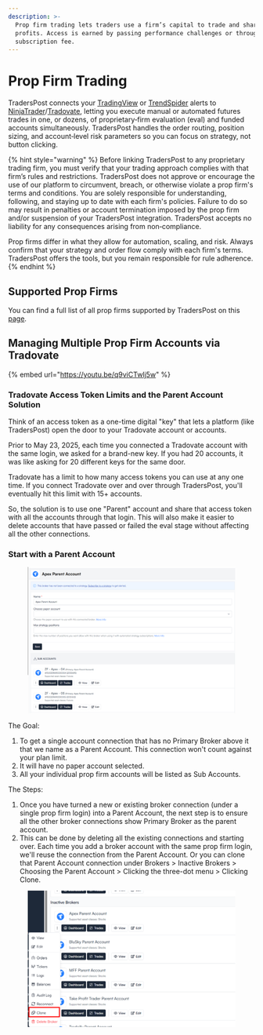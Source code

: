 ```yaml
---
description: >-
  Prop firm trading lets traders use a firm’s capital to trade and share
  profits. Access is earned by passing performance challenges or through a
  subscription fee.
---
```


# Prop Firm Trading

TradersPost connects your [TradingView](tradingview.md) or [TrendSpider](trend-spider.md) alerts to [NinjaTrader](../core-concepts/brokers/ninjatrader.md)/[Tradovate](../core-concepts/brokers/broker-roadmap/tradovate.md), letting you execute manual or automated futures trades in one, or dozens, of proprietary‑firm evaluation (eval) and funded accounts simultaneously. TradersPost handles the order routing, position sizing, and account‑level risk parameters so you can focus on strategy, not button clicking.

{% hint style="warning" %}
Before linking TradersPost to any proprietary trading firm, you must verify that your trading approach complies with that firm’s rules and restrictions. TradersPost does not approve or encourage the use of our platform to circumvent, breach, or otherwise violate a prop firm's terms and conditions. You are solely responsible for understanding, following, and staying up to date with each firm's policies. Failure to do so may result in penalties or account termination imposed by the prop firm and/or suspension of your TradersPost integration. TradersPost accepts no liability for any consequences arising from non‑compliance.

Prop firms differ in what they allow for automation, scaling, and risk. Always confirm that your strategy and order flow comply with each firm's terms. TradersPost offers the tools, but you remain responsible for rule adherence.
{% endhint %}

## Supported Prop Firms

You can find a full list of all prop firms supported by TradersPost on this [page](https://traderspost.io/use-cases/prop-firms).

## Managing Multiple Prop Firm Accounts via Tradovate

{% embed url="https://youtu.be/q9viCTwlj5w" %}

### Tradovate Access Token Limits and the Parent Account Solution

Think of an access token as a one-time digital "key" that lets a platform (like TradersPost) open the door to your Tradovate account or accounts.

Prior to May 23, 2025, each time you connected a Tradovate account with the same login, we asked for a brand-new key. If you had 20 accounts, it was like asking for 20 different keys for the same door.

Tradovate has a limit to how many access tokens you can use at any one time. If you connect Tradovate over and over through TradersPost, you'll eventually hit this limit with 15+ accounts.&#x20;

So, the solution is to use one "Parent" account and share that access token with all the accounts through that login. This will also make it easier to delete accounts that have passed or failed the eval stage without affecting all the other connections.

### Start with a Parent Account

<figure><img src="../.gitbook/assets/image.png" alt=""><figcaption></figcaption></figure>

The Goal:

1. To get a single account connection that has no Primary Broker above it that we name as a Parent Account. This connection won't count against your plan limit.
2. It will have no paper account selected.
3. All your individual prop firm accounts will be listed as Sub Accounts.

The Steps:

1. Once you have turned a new or existing broker connection (under a single prop firm login) into a Parent Account, the next step is to ensure all the other broker connections show Primary Broker as the parent account.
2. This can be done by deleting all the existing connections and starting over. Each time you add a broker account with the same prop firm login, we'll reuse the connection from the Parent Account. Or you can clone that Parent Account connection under Brokers > Inactive Brokers > Choosing the Parent Account > Clicking the three-dot menu > Clicking Clone.

<figure><img src="../.gitbook/assets/image (1).png" alt=""><figcaption></figcaption></figure>
